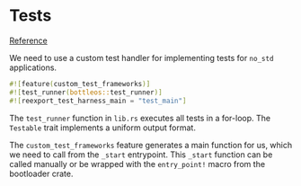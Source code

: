 # Tests

[Reference](https://os.phil-opp.com/testing/)

We need to use a custom test handler for implementing tests for `no_std` applications.

```rust
#![feature(custom_test_frameworks)]
#![test_runner(bottleos::test_runner)]
#![reexport_test_harness_main = "test_main"]
```

The `test_runner` function in `lib.rs` executes all tests in a for-loop. The `Testable` trait implements a uniform
output format.

The `custom_test_frameworks` feature generates a main function for us, which we need to call from the `_start`
entrypoint. This `_start` function can be called manually or be wrapped with the `entry_point!` macro from the
bootloader crate.

